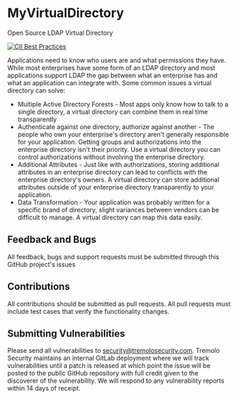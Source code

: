 # MyVirtualDirectory
Open Source LDAP Virtual Directory

[![CII Best Practices](https://bestpractices.coreinfrastructure.org/projects/514/badge)](https://bestpractices.coreinfrastructure.org/projects/514)

Applications need to know who users are and what permissions they have.  While most enterprises have some form of an LDAP directory and most applications support LDAP the gap between what an enterprise has and what an application can integrate with.  Some common issues a virtual directory can solve:

* Multiple Active Directory Forests - Most apps only know how to talk to a single directory, a virtual directory can combine them in real time transparently
* Authenticate against one directory, authorize against another - The people who own your enterprise's directory aren't generally responsible for your application.  Getting groups and authorizations into the enterprise directory isn't their priority.  Use a virtual directory you can control authorizations without involving the enterprise directory.
* Additional Attributes - Just like with authorizations, storing additional attributes in an enterprise directory can lead to conflicts with the enterprise directory's owners.  A virtual directory can store additional attributes outside of your enterprise directory transparently to your application.
* Data Transformation - Your application was probably written for a specific brand of directory, slight variances between vendors can be difficult to manage.  A virtual directory can map this data easily.

## Feedback and Bugs

All feedback, bugs and support requests must be submitted through this GitHub project's issues

## Contributions

All contributions should be submitted as pull requests.  All pull requests must include test cases that verify the functionality changes.

## Submitting Vulnerabilities

Please send all vulnerabilities to security@tremolosecurity.com.  Tremolo Security maintains an internal GitLab deployment where we will track vulnerabilities until a patch is released at which point the issue will be posted to the public GitHub repository with full credit given to the discoverer of the vulnerability.  We will respond to any vulnerability reports within 14 days of receipt.

